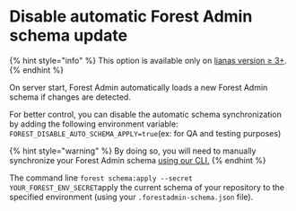 # Disable automatic Forest Admin schema update

{% hint style="info" %}
This option is available only on [lianas version ≥ 3+](https://docs.forestadmin.com/documentation/how-tos/upgrade-to-v3-1).
{% endhint %}

On server start, Forest Admin automatically loads a new Forest Admin schema if changes are detected.

For better control, you can disable the automatic schema synchronization by adding the following environment variable: `FOREST_DISABLE_AUTO_SCHEMA_APPLY=true`(ex: for QA and testing purposes)

{% hint style="warning" %}
By doing so, you will need to manually synchronize your Forest Admin schema [using our CLI.](../maintain/manage-your-forest-admin-programmatically.md)
{% endhint %}

The command line `forest schema:apply --secret YOUR_FOREST_ENV_SECRET`apply the current schema of your repository to the specified environment (using your `.forestadmin-schema.json` file).
